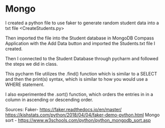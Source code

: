 # Mongo

I created a python file to use faker to generate random student data into a txt file <CreateStudents.py>

Then imported the file into the Student database in MongoDB Compass Application with the Add Data button and imported the Students.txt file I created.

Then I connected to the Student Database through pycharm and followed the steps we did in class. 

This pycharm file utilizes the .find() function which is similar to a SELECT and then the print(s) syntax, which is similar to how you would use a WHERE statement.

I also experimented the .sort() function, which orders the entries in in a column in ascending or descending order.


Sources:
Faker- https://faker.readthedocs.io/en/master/
https://kishstats.com/python/2018/04/04/faker-demo-python.html
Mongo sort - https://www.w3schools.com/python/python_mongodb_sort.asp

